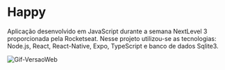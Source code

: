 # Happy
Aplicação desenvolvido em JavaScript durante a semana NextLevel 3 proporcionada pela Rocketseat. 
Nesse projeto utilizou-se as tecnologias: Node.js, React, React-Native, Expo, TypeScript e banco de dados Sqlite3.

![Gif-VersaoWeb](https://github.com/NataliaRamalho/Happy/blob/master/gif.gif)
